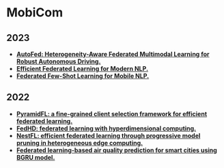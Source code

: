 # MobiCom

## 2023

- **[AutoFed: Heterogeneity-Aware Federated Multimodal Learning for Robust Autonomous Driving.]()**
- **[Efficient Federated Learning for Modern NLP.]()**
- **[Federated Few-Shot Learning for Mobile NLP.]()**

## 2022

- **[PyramidFL: a fine-grained client selection framework for efficient federated learning.](https://www.researchgate.net/profile/Mi-Zhang-13/publication/364567253_PyramidFL_a_fine-grained_client_selection_framework_for_efficient_federated_learning/links/636070d596e83c26eb7137f2/PyramidFL-a-fine-grained-client-selection-framework-for-efficient-federated-learning.pdf)**
- **[FedHD: federated learning with hyperdimensional computing.](https://cseweb.ucsd.edu/~x1yu/docs/mobicom2022/zhao2022fedhd.pdf)**
- **[NestFL: efficient federated learning through progressive model pruning in heterogeneous edge computing.](https://dl.acm.org/doi/abs/10.1145/3495243.3558248)**
- **[Federated learning-based air quality prediction for smart cities using BGRU model.](https://dl.acm.org/doi/abs/10.1145/3495243.3558267)**